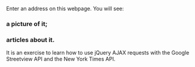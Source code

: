 Enter an address on this webpage. You will see:
### a picture of it;
### articles about it.

It is an exercise to learn how to use jQuery AJAX requests with the Google Streetview API and the New York Times API.